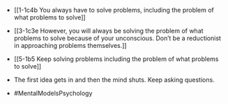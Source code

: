 - [[1-1c4b You always have to solve problems, including the problem of what problems to solve]]
- [[3-1c3e However, you will always be solving the problem of what problems to solve because of your unconscious. Don’t be a reductionist in approaching problems themselves.]]
- [[5-1b5 Keep solving problems including the problem of what problems to solve]]

- The first idea gets in and then the mind shuts. Keep asking questions.

- #MentalModelsPsychology
